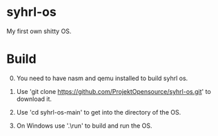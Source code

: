 # syhrl-os
My first own shitty OS.

# Build
0. You need to have nasm and qemu installed to build syhrl os.

1. Use 'git clone https://github.com/ProjektOpensource/syhrl-os.git' to download it.

2. Use 'cd syhrl-os-main' to get into the directory of the OS.

3. On Windows use '.\run' to build and run the OS.
